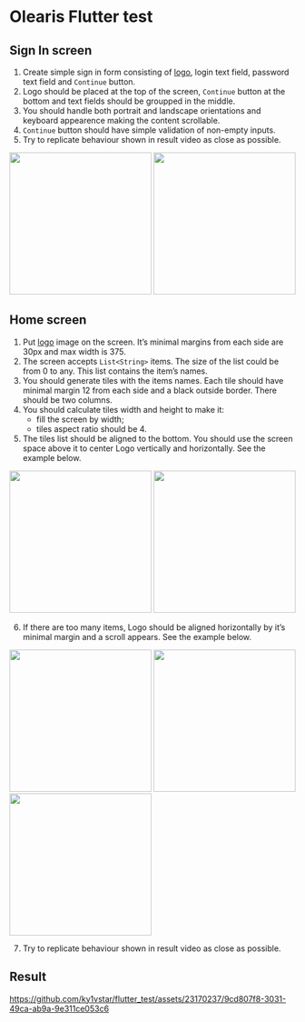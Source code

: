 # Olearis Flutter test

## Sign In screen

1. Create simple sign in form consisting of [logo](resources/logo.svg), login text field, password text field and `Continue` button.
2. Logo should be placed at the top of the screen, `Continue` button at the bottom and text fields should be groupped in the middle.
3. You should handle both portrait and landscape orientations and keyboard appearence making the content scrollable.
4. `Continue` button should have simple validation of non-empty inputs.
5. Try to replicate behaviour shown in result video as close as possible.

<img src="https://github.com/ky1vstar/flutter_test/assets/23170237/0283a88c-e425-4f16-9fed-4f1bd8239a8d" width="250">
<img src="https://github.com/ky1vstar/flutter_test/assets/23170237/d26faa06-5302-45ba-a997-034311d19cf6" height="250">

## Home screen

1. Put [logo](resources/logo.svg) image on the screen. It’s minimal margins from each side are 30px and max width is 375.
2. The screen accepts `List<String>` items. The size of the list could be from 0 to any. This list contains the item’s names.
3. You should generate tiles with the items names. Each tile should have minimal margin 12 from each side and a black outside border. There should be two columns.
4. You should calculate tiles width and height to make it: 
    - fill the screen by width;
    - tiles aspect ratio should be 4.
5. The tiles list should be aligned to the bottom. You should use the screen space above it to center Logo vertically and horizontally. See the example below.

<img src="https://github.com/ky1vstar/flutter_test/assets/23170237/5983dc66-fb07-431a-bdfc-5331a2a21add" width="250">
<img src="https://github.com/ky1vstar/flutter_test/assets/23170237/34775aa3-c7e4-43da-9e2e-f5ac8a55227f" width="250">

6. If there are too many items, Logo should be aligned horizontally by it’s minimal margin and a scroll appears. See the example below.

<img src="https://github.com/ky1vstar/flutter_test/assets/23170237/df4953d6-b17b-48c6-9f9d-36b40a54364e)" width="250">
<img src="https://github.com/ky1vstar/flutter_test/assets/23170237/b46fe61b-dfb1-45c3-a369-b454d2cb9e30)" width="250">
<img src="https://github.com/ky1vstar/flutter_test/assets/23170237/c800e05c-0240-4be1-a74a-23b9072f6f14)" width="250">


7. Try to replicate behaviour shown in result video as close as possible.

## Result

https://github.com/ky1vstar/flutter_test/assets/23170237/9cd807f8-3031-49ca-ab9a-9e311ce053c6

